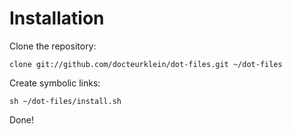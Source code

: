
Installation 
============

Clone the repository:

    clone git://github.com/docteurklein/dot-files.git ~/dot-files
    
Create symbolic links:

    sh ~/dot-files/install.sh

Done!

